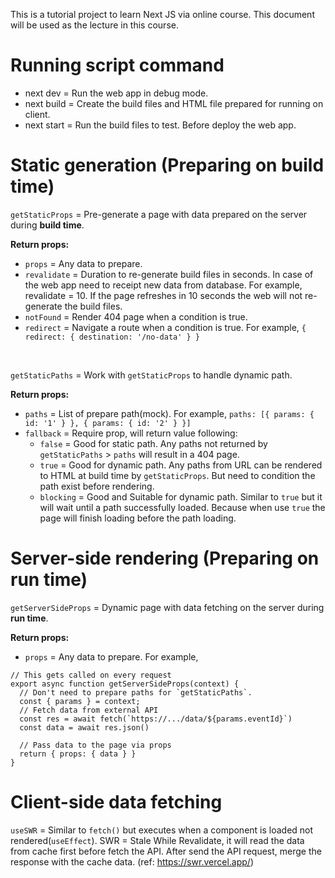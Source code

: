 This is a tutorial project to learn Next JS via online course. This document will be used as the lecture in this course.

# Running script command

- next dev = Run the web app in debug mode.
- next build = Create the build files and HTML file prepared for running on client.
- next start = Run the build files to test. Before deploy the web app.

# Static generation (Preparing on build time)

`getStaticProps` = Pre-generate a page with data prepared on the server during <b>build time</b>.

<b>Return props:</b>

- `props` = Any data to prepare.
- `revalidate` = Duration to re-generate build files in seconds. In case of the web app need to receipt new data from database.
  For example, revalidate = 10. If the page refreshes in 10 seconds the web will not re-generate the build files.
- `notFound` = Render 404 page when a condition is true.
- `redirect` = Navigate a route when a condition is true. For example, `{ redirect: { destination: '/no-data' } }`

<br/>

`getStaticPaths` = Work with `getStaticProps` to handle dynamic path.

<b>Return props:</b>

- `paths` = List of prepare path(mock). For example, `paths: [{ params: { id: '1' } }, { params: { id: '2' } }]`
- `fallback` = Require prop, will return value following:
  - `false` = Good for static path. Any paths not returned by `getStaticPaths` > `paths` will result in a 404 page.
  - `true` = Good for dynamic path. Any paths from URL can be rendered to HTML at build time by `getStaticProps`. But need to condition the path exist before rendering.
  - `blocking` = Good and Suitable for dynamic path. Similar to `true` but it will wait until a path successfully loaded. Because when use `true` the page will finish loading before the path loading.

# Server-side rendering (Preparing on run time)

`getServerSideProps` = Dynamic page with data fetching on the server during <b>run time</b>.

<b>Return props:</b>

- `props` = Any data to prepare.
  For example,

```
// This gets called on every request
export async function getServerSideProps(context) {
  // Don't need to prepare paths for `getStaticPaths`.
  const { params } = context;
  // Fetch data from external API
  const res = await fetch(`https://.../data/${params.eventId}`)
  const data = await res.json()

  // Pass data to the page via props
  return { props: { data } }
}
```

# Client-side data fetching

`useSWR` = Similar to `fetch()` but executes when a component is loaded not rendered(`useEffect`).
SWR = Stale While Revalidate, it will read the data from cache first before fetch the API. After send the API request, merge the response with the cache data. (ref: https://swr.vercel.app/)
